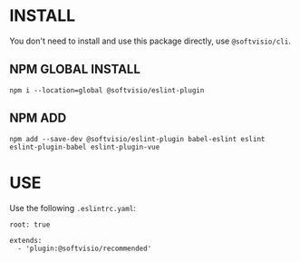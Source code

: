# INSTALL

You don't need to install and use this package directly, use `@softvisio/cli`.

## NPM GLOBAL INSTALL

```
npm i --location=global @softvisio/eslint-plugin
```

## NPM ADD

```
npm add --save-dev @softvisio/eslint-plugin babel-eslint eslint eslint-plugin-babel eslint-plugin-vue
```

# USE

Use the following `.eslintrc.yaml`:

```
root: true

extends:
  - 'plugin:@softvisio/recommended'
```
